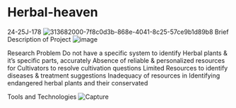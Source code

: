 # Herbal-heaven
24-25J-178
![313682000-7f8c0d3b-868e-4041-8c25-57ce9b1d89b8](https://github.com/user-attachments/assets/709a05fd-7e28-4c43-9cf6-eff07fb16703)
Brief Description of Project
![image](https://github.com/user-attachments/assets/db7d46d1-e48b-4b33-912e-639007c76c5a)

Research Problem
Do not have a specific system to identify Herbal plants & it’s specific parts, accurately
Absence of reliable & personalized resources for Cultivators to resolve cultivation questions
Limited Resources to identify diseases & treatment suggestions
Inadequacy of resources in Identifying endangered herbal plants and their conservated

Tools and Technologies
![Capture](https://github.com/user-attachments/assets/4cf1dfc5-c1a6-40aa-a36e-20fc30fbd2cf)
